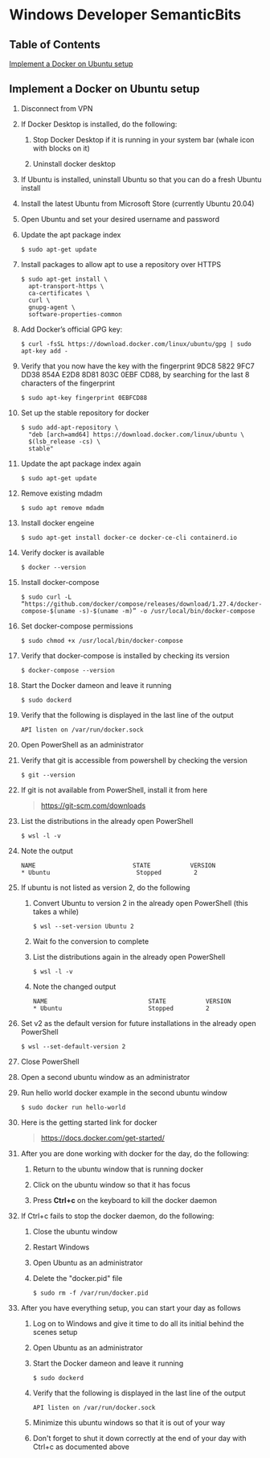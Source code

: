 # Windows Developer SemanticBits

## Table of Contents

[Implement a Docker on Ubuntu setup](#implement-a-docker-on-ubuntu-setup)

## Implement a Docker on Ubuntu setup

1. Disconnect from VPN

1. If Docker Desktop is installed, do the following:

   1. Stop Docker Desktop if it is running in your system bar (whale icon with blocks on it)

   1. Uninstall docker desktop

1. If Ubuntu is installed, uninstall Ubuntu so that you can do a fresh Ubuntu install

1. Install the latest Ubuntu from Microsoft Store (currently Ubuntu 20.04)

1. Open Ubuntu and set your desired username and password

1. Update the apt package index

   ```ShellSession
   $ sudo apt-get update
   ```

1. Install packages to allow apt to use a repository over HTTPS

   ```ShellSession
   $ sudo apt-get install \
     apt-transport-https \
     ca-certificates \
     curl \
     gnupg-agent \
     software-properties-common
   ```

1. Add Docker’s official GPG key:

   ```ShellSession
   $ curl -fsSL https://download.docker.com/linux/ubuntu/gpg | sudo apt-key add -
   ```

1. Verify that you now have the key with the fingerprint 9DC8 5822 9FC7 DD38 854A  E2D8 8D81 803C 0EBF CD88, by searching for the last 8 characters of the fingerprint

   ```ShellSession
   $ sudo apt-key fingerprint 0EBFCD88
   ```

1. Set up the stable repository for docker

   ```ShellSession
   $ sudo add-apt-repository \
     "deb [arch=amd64] https://download.docker.com/linux/ubuntu \
     $(lsb_release -cs) \
     stable"
   ```

1. Update the apt package index again

   ```ShellSession
   $ sudo apt-get update
   ```

1. Remove existing mdadm

   ```ShellSession
   $ sudo apt remove mdadm
   ```
   
1. Install docker engeine

   ```ShellSession
   $ sudo apt-get install docker-ce docker-ce-cli containerd.io
   ```

1. Verify docker is available

   ```ShellSession
   $ docker --version
   ```

1. Install docker-compose

   ```ShellSession
   $ sudo curl -L “https://github.com/docker/compose/releases/download/1.27.4/docker-compose-$(uname -s)-$(uname -m)” -o /usr/local/bin/docker-compose
   ```

1. Set docker-compose permissions

   ```ShellSession
   $ sudo chmod +x /usr/local/bin/docker-compose
   ```

1. Verify that docker-compose is installed by checking its version

   ```ShellSession
   $ docker-compose --version
   ```

1. Start the Docker dameon and leave it running

   ```ShellSession
   $ sudo dockerd
   ```

1. Verify that the following is displayed in the last line of the output

   ```
   API listen on /var/run/docker.sock
   ```

1. Open PowerShell as an administrator

1. Verify that git is accessible from powershell by checking the version

   ```ShellSession
   $ git --version
   ```

1. If git is not available from PowerShell, install it from here

   > https://git-scm.com/downloads

1. List the distributions in the already open PowerShell

   ```ShellSession
   $ wsl -l -v
   ```

1. Note the output

   ```
   NAME                           STATE           VERSION
   * Ubuntu                        Stopped         2
   ```
 
1. If ubuntu is not listed as version 2, do the following

   1. Convert Ubuntu to version 2 in the already open PowerShell (this takes a while)

      ```ShellSession
      $ wsl --set-version Ubuntu 2
      ```

   1. Wait fo the conversion to complete

   1. List the distributions again in the already open PowerShell

      ```ShellSession
      $ wsl -l -v
      ```

   1. Note the changed output

      ```
      NAME                            STATE           VERSION
      * Ubuntu                        Stopped         2
      ```

1. Set v2 as the default version for future installations in the already open PowerShell

   ```ShellSession
   $ wsl --set-default-version 2
   ```

1. Close PowerShell

1. Open a second ubuntu window as an administrator
   
1. Run hello world docker example in the second ubuntu window

   ```ShellSession
   $ sudo docker run hello-world
   ```

1. Here is the getting started link for docker

   > https://docs.docker.com/get-started/

1. After you are done working with docker for the day, do the following:

   1. Return to the ubuntu window that is running docker

   1. Click on the ubuntu window so that it has focus

   1. Press **Ctrl+c** on the keyboard to kill the docker daemon

1. If Ctrl+c fails to stop the docker daemon, do the following:

   1. Close the ubuntu window

   1. Restart Windows

   1. Open Ubuntu as an administrator

   1. Delete the "docker.pid" file

      ```ShellSession
      $ sudo rm -f /var/run/docker.pid
      ```

1. After you have everything setup, you can start your day as follows

   1. Log on to Windows and give it time to do all its initial behind the scenes setup

   1. Open Ubuntu as an administrator

   1. Start the Docker dameon and leave it running

      ```ShellSession
      $ sudo dockerd
      ```

   1. Verify that the following is displayed in the last line of the output

      ```
      API listen on /var/run/docker.sock
      ```

   1.  Minimize this ubuntu windows so that it is out of your way

   1. Don't forget to shut it down correctly at the end of your day with Ctrl+c as documented above
